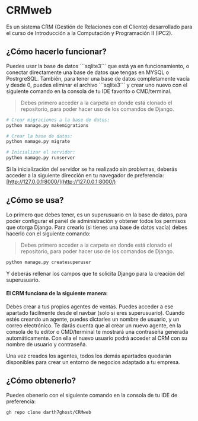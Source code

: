 # CRMweb
Es un sistema CRM (Gestión de Relaciones con el Cliente) desarrollado para el curso de Introducción a la Computación y Programación II (IPC2).

## ¿Cómo hacerlo funcionar?
Puedes usar la base de datos ´´´sqlite3´´´ que está ya en funcionamiento, o conectar directamente una base de datos que tengas en MYSQL o PostrgreSQL.
También, para tener una base de datos completamente vacía y desde 0, puedes eliminar el archivo ´´´sqlite3´´´ y crear uno nuevo con el siguiente comando en la consola de tu IDE favorito o CMD/terminal.
> Debes primero acceder a la carpeta en donde está clonado el repositorio, para poder hacer uso de los comandos de Django.
```python
# Crear migraciones a la base de datos:
python manage.py makemigrations

# Crear la base de datos:
python mamage.py migrate

# Inicializar el servidor:
python mamage.py runserver
```

Si la inicialización del servidor se ha realizado sin problemas, deberás acceder a la siguiente dirección en tu navegador de preferencia:
[http://127.0.0.1:8000/](http://127.0.0.1:8000/)

## ¿Cómo se usa?
Lo primero que debes tener, es un superusuario en la base de datos, para poder configurar el panel de administración y obtener todos los permisos que otorga Django.
Para crearlo (si tienes una base de datos vacía) debes hacerlo con el siguiente comando:
> Debes primero acceder a la carpeta en donde está clonado el repositorio, para poder hacer uso de los comandos de Django.
```python
python manage.py createsuperuser
```
Y deberás rellenar los campos que te solicita Django para la creación del superusuario.

#### El CRM funciona de la siguiente manera:
Debes crear a tus propios agentes de ventas. Puedes acceder a ese apartado fácilmente desde el navbar (solo si eres superusuario).
Cuando estés creando un agente, puedes dictarles un nombre de usuario, y un correo electrónico. Te darás cuenta que al crear un nuevo agente, en la consola de tu editor o CMD/terminal te mostrará una contraseña generada automáticamente. Con ella el nuevo usuario podrá acceder al CRM con su nombre de usuario y contraseña.

Una vez creados los agentes, todos los demás apartados quedarán disponibles para crear un entorno de negocios adaptado a tu empresa.

## ¿Cómo obtenerlo?
Puedes obenerlo con el siguiente comando en la consola de tu IDE de preferencia:
```bash
gh repo clone darth7ghost/CRMweb
```
